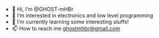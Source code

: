 - 👋 Hi, I’m @GHOST-mHBr
- 👀 I’m interested in electronics and low level programming
- 🌱 I’m currently learning some interesting stuffs!
- 📫 How to reach me ghostmhbr@gmail.com
<!---
GHOST-mHBr/GHOST-mHBr is a ✨ special ✨ repository because its `README.md` (this file) appears on your GitHub profile.
You can click the Preview link to take a look at your changes.
--->
